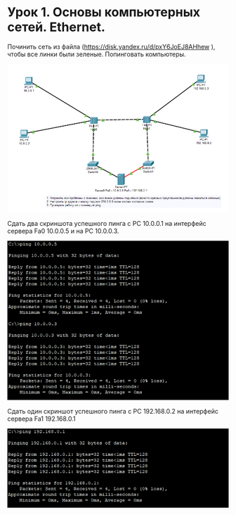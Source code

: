 # Урок 1. Основы компьютерных сетей. Ethernet.

Починить сеть из файла (https://disk.yandex.ru/d/pxY6JoEJ8AHhew ), чтобы все линки были зеленые. Попинговать компьютеры.

![скрин выполненой работы](Screen/Homework1_1.png)

Сдать два скриншота успешного пинга с РС 10.0.0.1 на интерфейс сервера Fa0 10.0.0.5 и на PC 10.0.0.3.

![скрин выполненой работы](Screen/Homework1_2.png)

Сдать один скриншот успешного пинга с РС 192.168.0.2 на интерфейс сервера Fa1 192.168.0.1

![скрин выполненой работы](Screen/Homework1_3.png)
